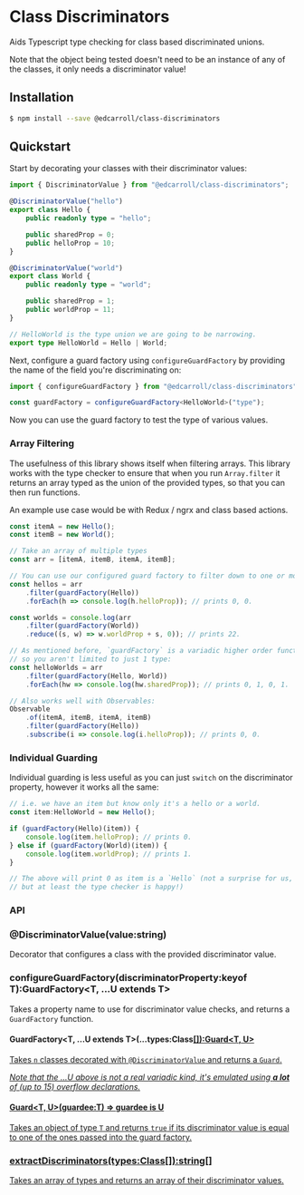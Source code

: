 # Class Discriminators

Aids Typescript type checking for class based discriminated unions.

Note that the object being tested doesn't need to be an instance of any of the classes, it only needs a discriminator value!

## Installation

```sh
$ npm install --save @edcarroll/class-discriminators
```

## Quickstart

Start by decorating your classes with their discriminator values:

```typescript
import { DiscriminatorValue } from "@edcarroll/class-discriminators";

@DiscriminatorValue("hello")
export class Hello {
    public readonly type = "hello";

    public sharedProp = 0;
    public helloProp = 10;
}

@DiscriminatorValue("world")
export class World {
    public readonly type = "world";

    public sharedProp = 1;
    public worldProp = 11;
}

// HelloWorld is the type union we are going to be narrowing.
export type HelloWorld = Hello | World;
```

Next, configure a guard factory using `configureGuardFactory` by providing the name of the field you're discriminating on:

```typescript
import { configureGuardFactory } from "@edcarroll/class-discriminators";

const guardFactory = configureGuardFactory<HelloWorld>("type");
```

Now you can use the guard factory to test the type of various values.

### Array Filtering

The usefulness of this library shows itself when filtering arrays. This library works with the type checker to ensure that when you run `Array.filter` it returns an array typed as the union of the provided types, so that you can then run functions.

An example use case would be with Redux / ngrx and class based actions.

```typescript
const itemA = new Hello();
const itemB = new World();

// Take an array of multiple types
const arr = [itemA, itemB, itemA, itemB];

// You can use our configured guard factory to filter down to one or more specified types:
const hellos = arr
    .filter(guardFactory(Hello))
    .forEach(h => console.log(h.helloProp)); // prints 0, 0.

const worlds = console.log(arr
    .filter(guardFactory(World))
    .reduce((s, w) => w.worldProp + s, 0)); // prints 22.

// As mentioned before, `guardFactory` is a variadic higher order function,
// so you aren't limited to just 1 type:
const helloWorlds = arr
    .filter(guardFactory(Hello, World))
    .forEach(hw => console.log(hw.sharedProp)); // prints 0, 1, 0, 1.

// Also works well with Observables:
Observable
    .of(itemA, itemB, itemA, itemB)
    .filter(guardFactory(Hello))
    .subscribe(i => console.log(i.helloProp)); // prints 0, 0.
```

### Individual Guarding

Individual guarding is less useful as you can just `switch` on the discriminator property, however it works all the same:

```typescript
// i.e. we have an item but know only it's a hello or a world.
const item:HelloWorld = new Hello();

if (guardFactory(Hello)(item)) {
    console.log(item.helloProp); // prints 0.
} else if (guardFactory(World)(item)) {
    console.log(item.worldProp); // prints 1.
}

// The above will print 0 as item is a `Hello` (not a surprise for us,
// but at least the type checker is happy!)
```

### API

### @DiscriminatorValue(value:string)

Decorator that configures a class with the provided discriminator value.

### configureGuardFactory<T>(discriminatorProperty:keyof T):GuardFactory<T, ...U extends T>

Takes a property name to use for discriminator value checks, and returns a `GuardFactory` function.

#### GuardFactory<T, ...U extends T>(...types:Class<U>[]):Guard<T, U>

Takes `n` classes decorated with `@DiscriminatorValue` and returns a `Guard`.

*Note that the ...U above is not a real variadic kind, it's emulated using* ***a lot*** *of (up to 15) overflow declarations.*

#### Guard<T, U>(guardee:T) => guardee is U

Takes an object of type `T` and returns `true` if its discriminator value is equal to one of the ones passed into the guard factory.

### extractDiscriminators<T>(types:Class<T>[]):string[]

Takes an array of types and returns an array of their discriminator values.